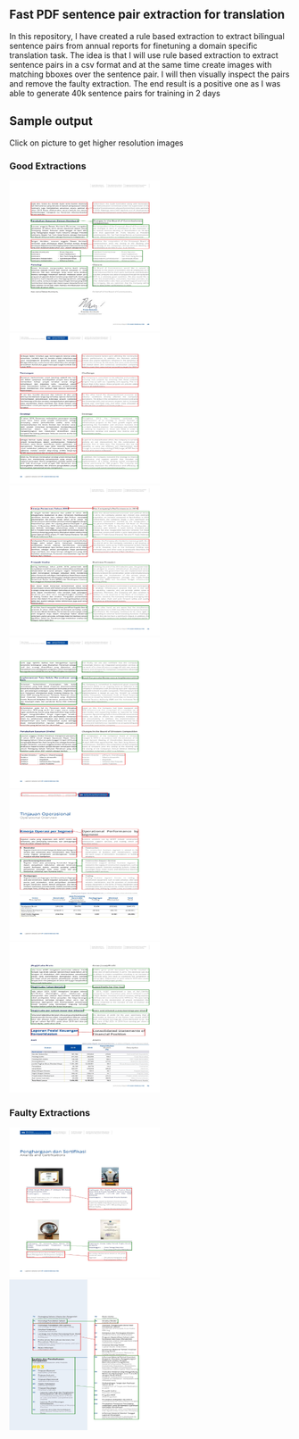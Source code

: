 ## Fast PDF sentence pair extraction for translation
In this repository, I have created a rule based extraction to extract bilingual sentence pairs from annual reports for finetuning a domain specific translation task. The idea is that I will use rule based extraction to extract sentence pairs in a csv format and at the same time create images with matching bboxes over the sentence pair. I will then visually inspect the pairs and remove the faulty extraction. The end result is a positive one as I was able to generate 40k sentence pairs for training in 2 days

## Sample output
Click on picture to get higher resolution images
### Good Extractions
<p align="left">
<img src="assets\sample_1.jpg" height="270px" width="270px">
<img src="assets\sample_2.jpg" height="270px" width="270px">
<img src="assets\sample_3.jpg" height="270px" width="270px">
<img src="assets\sample_4.jpg" height="270px" width="270px">
<img src="assets\sample_5.jpg" height="270px" width="270px">
<img src="assets\sample_6.jpg" height="270px" width="270px">
<p>

### Faulty Extractions
<p align="left">
<img src="assets\sample_7.jpg" height="270px" width="270px">
<img src="assets\sample_8.jpg" height="270px" width="270px">
<p>


